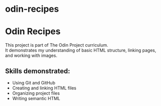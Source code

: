 # odin-recipes
# Odin Recipes

This project is part of The Odin Project curriculum.  
It demonstrates my understanding of basic HTML structure, linking pages, and working with images.

## Skills demonstrated:
- Using Git and GitHub
- Creating and linking HTML files
- Organizing project files
- Writing semantic HTML
